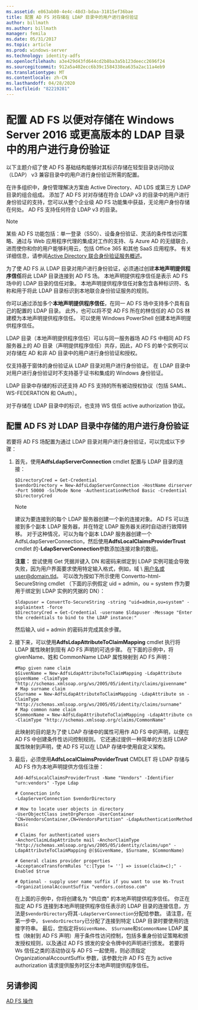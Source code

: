 ```yaml
---
ms.assetid: e863ab80-4e4c-48d3-bdaa-31815ef36bae
title: 配置 AD FS 对存储在 LDAP 目录中的用户进行身份验证
author: billmath
ms.author: billmath
manager: femila
ms.date: 05/31/2017
ms.topic: article
ms.prod: windows-server
ms.technology: identity-adfs
ms.openlocfilehash: a3e429d43fd644cd2b8ba3a5b123deecc2696f24
ms.sourcegitcommit: 912a5a402ecc6b39c1584338ea635a2ac11a4eb9
ms.translationtype: MT
ms.contentlocale: zh-CN
ms.lasthandoff: 04/28/2020
ms.locfileid: "82219281"
---
```

# <a name="configure-ad-fs-to-authenticate-users-stored-in-ldap-directories-in-windows-server-2016-or-later"></a>配置 AD FS 以便对存储在 Windows Server 2016 或更高版本的 LDAP 目录中的用户进行身份验证

以下主题介绍了使 AD FS 基础结构能够对其标识存储在轻型目录访问协议（LDAP） v3 兼容目录中的用户进行身份验证所需的配置。

在许多组织中，身份管理解决方案由 Active Directory、AD LDS 或第三方 LDAP 目录的组合组成。 添加了 AD FS 对对存储在符合 LDAP v3 的目录中的用户进行身份验证的支持，您可以从整个企业级 AD FS 功能集中获益，无论用户身份存储在何处。 AD FS 支持任何符合 LDAP v3 的目录。

> [!NOTE]
> 某些 AD FS 功能包括：单一登录（SSO）、设备身份验证、灵活的条件性访问策略、通过与 Web 应用程序代理的集成对工作的支持、与 Azure AD 的无缝联合，进而使你和你的用户能够利用云，包括 Office 365 和其他 SaaS 应用程序。  有关详细信息，请参阅[Active Directory 联合身份验证服务概述](../../ad-fs/AD-FS-2016-Overview.md)。

为了使 AD FS 从 LDAP 目录对用户进行身份验证，必须通过创建**本地声明提供程序信任**将此 LDAP 目录连接到 AD FS 场。  本地声明提供程序信任是表示 AD FS 场中的 LDAP 目录的信任对象。 本地声明提供程序信任对象包含各种标识符、名称和用于将此 LDAP 目录标识到本地联合身份验证服务的规则。

你可以通过添加多个**本地声明提供程序信任**，在同一 AD FS 场中支持多个具有自己的配置的 LDAP 目录。 此外，也可以将不受 AD FS 所在的林信任的 AD DS 林建模为本地声明提供程序信任。 可以使用 Windows PowerShell 创建本地声明提供程序信任。

LDAP 目录（本地声明提供程序信任）可以与同一服务器场 AD FS 中相同 AD FS 服务器上的 AD 目录（声明提供程序信任）共存，因此，AD FS 的单个实例可以对存储在 AD 和非 AD 目录中的用户进行身份验证和授权。

仅支持基于窗体的身份验证从 LDAP 目录对用户进行身份验证。 在 LDAP 目录中对用户进行身份验证时不支持基于证书和集成的 Windows 身份验证。

LDAP 目录中存储的标识还支持 AD FS 支持的所有被动授权协议（包括 SAML、WS-FEDERATION 和 OAuth）。

对于存储在 LDAP 目录中的标识，也支持 WS 信任 active authorization 协议。

## <a name="configure-ad-fs-to-authenticate-users-stored-in-an-ldap-directory"></a>配置 AD FS 对 LDAP 目录中存储的用户进行身份验证
若要将 AD FS 场配置为通过 LDAP 目录对用户进行身份验证，可以完成以下步骤：

1. 首先，使用**AdfsLdapServerConnection** cmdlet 配置与 LDAP 目录的连接：

   ```
   $DirectoryCred = Get-Credential
   $vendorDirectory = New-AdfsLdapServerConnection -HostName dirserver -Port 50000 -SslMode None -AuthenticationMethod Basic -Credential $DirectoryCred
   ```

   > [!NOTE]
   > 建议为要连接到的每个 LDAP 服务器创建一个新的连接对象。 AD FS 可以连接到多个副本 LDAP 服务器，并在特定 LDAP 服务器关闭时自动进行故障转移。 对于这种情况，可以为每个副本 LDAP 服务器创建一个 AdfsLdapServerConnection，然后使用**AdfsLocalClaimsProviderTrust** cmdlet 的-**LdapServerConnection**参数添加连接对象的数组。

   **注意：** 尝试使用 Get 凭据并键入 DN 和密码来绑定到 LDAP 实例可能会导致失败，因为用户界面要求使用特定输入格式，例如，域 \ 用户名或user@domain.tld。 可以改为按如下所示使用 Convertto-html-SecureString cmdlet （下面的示例假定 uid = admin，ou = system 作为要用于绑定到 LDAP 实例的凭据的 DN）：

   ```
   $ldapuser = ConvertTo-SecureString -string "uid=admin,ou=system" -asplaintext -force
   $DirectoryCred = Get-Credential -username $ldapuser -Message "Enter the credentials to bind to the LDAP instance:"
   ```

   然后输入 uid = admin 的密码并完成其余步骤。

2. 接下来，可以使用**AdfsLdapAttributeToClaimMapping** cmdlet 执行将 LDAP 属性映射到现有 AD FS 声明的可选步骤。 在下面的示例中，将 givenName、姓和 CommonName LDAP 属性映射到 AD FS 声明：

   ```
   #Map given name claim
   $GivenName = New-AdfsLdapAttributeToClaimMapping -LdapAttribute givenName -ClaimType "http://schemas.xmlsoap.org/ws/2005/05/identity/claims/givenname"
   # Map surname claim
   $Surname = New-AdfsLdapAttributeToClaimMapping -LdapAttribute sn -ClaimType "http://schemas.xmlsoap.org/ws/2005/05/identity/claims/surname"
   # Map common name claim
   $CommonName = New-AdfsLdapAttributeToClaimMapping -LdapAttribute cn -ClaimType "http://schemas.xmlsoap.org/claims/CommonName"
   ```

   此映射的目的是为了使 LDAP 存储中的属性可用作 AD FS 中的声明，以便在 AD FS 中创建条件性访问控制规则。 它还通过提供一种简单的方法将 LDAP 属性映射到声明，使 AD FS 可以在 LDAP 存储中使用自定义架构。

3. 最后，必须使用**AdfsLocalClaimsProviderTrust** CMDLET 将 LDAP 存储与 AD FS 作为本地声明提供方信任注册：

   ```
   Add-AdfsLocalClaimsProviderTrust -Name "Vendors" -Identifier "urn:vendors" -Type Ldap

   # Connection info
   -LdapServerConnection $vendorDirectory 

   # How to locate user objects in directory
   -UserObjectClass inetOrgPerson -UserContainer "CN=VendorsContainer,CN=VendorsPartition" -LdapAuthenticationMethod Basic 

   # Claims for authenticated users
   -AnchorClaimLdapAttribute mail -AnchorClaimType "http://schemas.xmlsoap.org/ws/2005/05/identity/claims/upn" -LdapAttributeToClaimMapping @($GivenName, $Surname, $CommonName) 

   # General claims provider properties
   -AcceptanceTransformRules "c:[Type != ''] => issue(claim=c);" -Enabled $true 

   # Optional - supply user name suffix if you want to use Ws-Trust
   -OrganizationalAccountSuffix "vendors.contoso.com"
   ```

   在上面的示例中，你将创建名为 "供应商" 的本地声明提供程序信任。 你正在指定 AD FS 连接到本地声明提供程序信任表示的 LDAP 目录的连接信息，方法是`$vendorDirectory`将其`-LdapServerConnection`分配给参数。 请注意，在第一步中， `$vendorDirectory`已分配了连接到特定 LDAP 目录时要使用的连接字符串。 最后，您指定将`$GivenName`、 `$Surname`和`$CommonName` LDAP 属性（映射到 AD FS 声明）用于条件性访问控制，包括多重身份验证策略和颁发授权规则，以及通过 AD FS 颁发的安全令牌中的声明进行颁发。 若要将 Ws 信任之类的活动协议与 AD FS 一起使用，则必须指定 OrganizationalAccountSuffix 参数，该参数允许 AD FS 在为 active authorization 请求提供服务时区分本地声明提供程序信任。

## <a name="see-also"></a>另请参阅
[AD FS 操作](../../ad-fs/AD-FS-2016-Operations.md)

